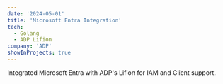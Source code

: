 ```yaml
---
date: '2024-05-01'
title: 'Microsoft Entra Integration'
tech:
  - Golang
  - ADP Lifion
company: 'ADP'
showInProjects: true
---
```


Integrated Microsoft Entra with ADP's Lifion for IAM and Client support.
